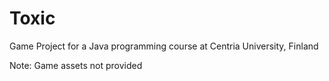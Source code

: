 Toxic
=====

Game Project for a Java programming course at Centria University, Finland

Note: Game assets not provided
